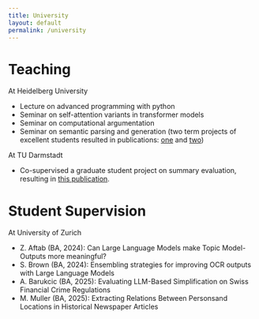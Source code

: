 ```yaml
---
title: University
layout: default
permalink: /university
---
```


# Teaching

At Heidelberg University

- Lecture on advanced programming with python
- Seminar on self-attention variants in transformer models
- Seminar on computational argumentation
- Seminar on semantic parsing and generation (two term projects of excellent students resulted in publications: [one](https://arxiv.org/abs/2106.04565) and [two](https://arxiv.org/abs/2203.13226))

At TU Darmstadt

- Co-supervised a graduate student project on summary evaluation, resulting in [this publication](https://arxiv.org/abs/2404.01701).

# Student Supervision

At University of Zurich

- Z. Aftab (BA, 2024): Can Large Language Models make Topic Model-Outputs more meaningful?
- S. Brown (BA, 2024): Ensembling strategies for improving OCR outputs with Large Language Models
- A. Barukcic (BA, 2025): Evaluating LLM-Based Simplification on Swiss Financial Crime Regulations
- M. Muller (BA, 2025): Extracting Relations Between Personsand Locations in Historical Newspaper Articles



